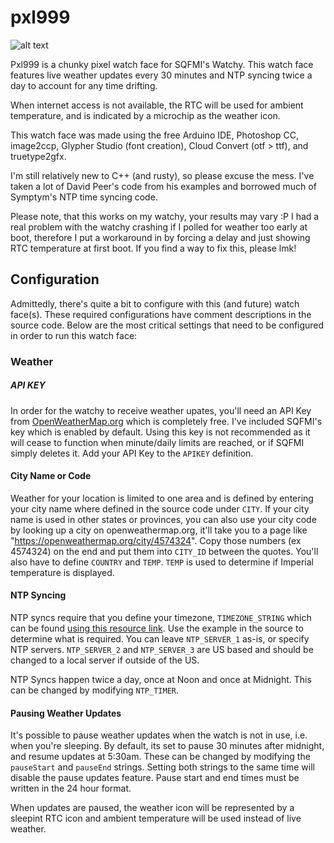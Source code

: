 # pxl999
![alt text](https://github.com/dezign999/pxl999/blob/main/pxl999.gif?raw=true?raw=true)

Pxl999 is a chunky pixel watch face for SQFMI's Watchy. This watch face features live weather updates every 30 minutes and NTP syncing twice a day to account for any time drifting.

When internet access is not available, the RTC will be used for ambient temperature, and is indicated by a microchip as the weather icon.

This watch face was made using the free Arduino IDE, Photoshop CC, image2ccp, Glypher Studio (font creation), Cloud Convert (otf > ttf), and truetype2gfx.

I'm still relatively new to C++ (and rusty), so please excuse the mess. I've taken a lot of David Peer's code from his examples and borrowed much of Symptym's NTP time syncing code.

Please note, that this works on my watchy, your results may vary :P I had a real problem with the watchy crashing if I polled for weather too early at boot, therefore I put a workaround in by forcing a delay and just showing RTC temperature at first boot. If you find a way to fix this, please lmk!

## Configuration
Admittedly, there's quite a bit to configure with this (and future) watch face(s). These required configurations have comment descriptions in the source code. Below are the most critical settings that need to be configured in order to run this watch face:

### Weather
##### API KEY
In order for the watchy to receive weather upates, you'll need an API Key from [OpenWeatherMap.org](https://openweathermap.org/appid) which is completely free. I've included SQFMI's key which is enabled by default. Using this key is not recommended as it will cease to function when minute/daily limits are reached, or if SQFMI simply deletes it. Add your API Key to the `APIKEY` definition.

#### City Name or Code
Weather for your location is limited to one area and is defined by entering your city name where defined in the source code under `CITY`. If your city name is used in other states or provinces, you can also use your city code by looking up a city on openweathermap.org, it'll take you to a page like "https://openweathermap.org/city/4574324". Copy those numbers (ex 4574324) on the end and put them into `CITY_ID` between the quotes. You'll also have to define `COUNTRY` and `TEMP`. `TEMP` is used to determine if Imperial temperature is displayed.

#### NTP Syncing
NTP syncs require that you define your timezone, `TIMEZONE_STRING` which can be found [using this resource link](https://github.com/nayarsystems/posix_tz_db/blob/master/zones.json). Use the example in the source to determine what is required. You can leave `NTP_SERVER_1` as-is, or specify NTP servers. `NTP_SERVER_2` and `NTP_SERVER_3` are US based and should be changed to a local server if outside of the US.

NTP Syncs happen twice a day, once at Noon and once at Midnight. This can be changed by modifying `NTP_TIMER`.

#### Pausing Weather Updates
It's possible to pause weather updates when the watch is not in use, i.e. when you're sleeping. By default, its set to pause 30 minutes after midnight, and resume updates at 5:30am. These can be changed by modifying the `pauseStart` and `pauseEnd` strings. Setting both strings to the same time will disable the pause updates feature. Pause start and end times must be written in the 24 hour format.

When updates are paused, the weather icon will be represented by a sleepint RTC icon and ambient temperature will be used instead of live weather.
